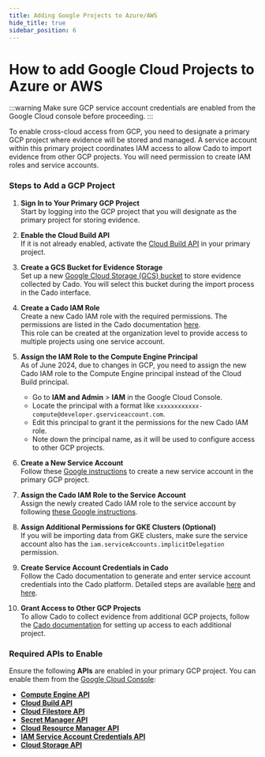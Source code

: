 ```yaml
---
title: Adding Google Projects to Azure/AWS
hide_title: true
sidebar_position: 6
---
```


# How to add Google Cloud Projects to Azure or AWS

:::warning
Make sure GCP service account credentials are enabled from the Google Cloud console before proceeding.
:::

To enable cross-cloud access from GCP, you need to designate a primary GCP project where evidence will be stored and managed. A service account within this primary project coordinates IAM access to allow Cado to import evidence from other GCP projects. You will need permission to create IAM roles and service accounts.

### Steps to Add a GCP Project

1. **Sign In to Your Primary GCP Project**  
   Start by logging into the GCP project that you will designate as the primary project for storing evidence.

2. **Enable the Cloud Build API**  
   If it is not already enabled, activate the [Cloud Build API](https://console.cloud.google.com/cloud-build/) in your primary project.

3. **Create a GCS Bucket for Evidence Storage**  
   Set up a new [Google Cloud Storage (GCS) bucket](https://cloud.google.com/storage/docs/creating-buckets) to store evidence collected by Cado. You will select this bucket during the import process in the Cado interface.

4. **Create a Cado IAM Role**  
   Create a new Cado IAM role with the required permissions. The permissions are listed in the Cado documentation [here](/cado/deploy/gcp/gcp-settings#creating-a-cado-role).  
   This role can be created at the organization level to provide access to multiple projects using one service account.

5. **Assign the IAM Role to the Compute Engine Principal**  
   As of June 2024, due to changes in GCP, you need to assign the new Cado IAM role to the Compute Engine principal instead of the Cloud Build principal.  
   - Go to **IAM and Admin** > **IAM** in the Google Cloud Console.  
   - Locate the principal with a format like `xxxxxxxxxxxx-compute@developer.gserviceaccount.com`.  
   - Edit this principal to grant it the permissions for the new Cado IAM role.  
   - Note down the principal name, as it will be used to configure access to other GCP projects.

6. **Create a New Service Account**  
   Follow these [Google instructions](https://cloud.google.com/iam/docs/service-accounts-create) to create a new service account in the primary GCP project.

7. **Assign the Cado IAM Role to the Service Account**  
   Assign the newly created Cado IAM role to the service account by following [these Google instructions](https://cloud.google.com/iam/docs/create-service-agents#grant-roles).

8. **Assign Additional Permissions for GKE Clusters (Optional)**  
   If you will be importing data from GKE clusters, make sure the service account also has the `iam.serviceAccounts.implicitDelegation` permission.

9. **Create Service Account Credentials in Cado**  
   Follow the Cado documentation to generate and enter service account credentials into the Cado platform. Detailed steps are available [here](/cado/deploy/gcp/gcp-settings#getting-gcp-credentials) and [here](/cado/deploy/gcp/gcp-settings#entering-settings).

10. **Grant Access to Other GCP Projects**  
    To allow Cado to collect evidence from additional GCP projects, follow the [Cado documentation](/cado/deploy/gcp/gcp-cross-project) for setting up access to each additional project.

### Required APIs to Enable

Ensure the following **APIs** are enabled in your primary GCP project. You can enable them from the [Google Cloud Console](https://console.cloud.google.com/apis/library):

- **[Compute Engine API](https://console.cloud.google.com/marketplace/product/google/compute.googleapis.com)**  
- **[Cloud Build API](https://console.cloud.google.com/marketplace/product/google/cloudbuild.googleapis.com)**  
- **[Cloud Filestore API](https://console.cloud.google.com/marketplace/product/google/file.googleapis.com)**  
- **[Secret Manager API](https://console.cloud.google.com/marketplace/product/google/secretmanager.googleapis.com)**  
- **[Cloud Resource Manager API](https://console.cloud.google.com/marketplace/product/google/cloudresourcemanager.googleapis.com)**  
- **[IAM Service Account Credentials API](https://console.cloud.google.com/marketplace/product/google/iamcredentials.googleapis.com)**  
- **[Cloud Storage API](https://console.cloud.google.com/marketplace/product/google/storage.googleapis.com)**
